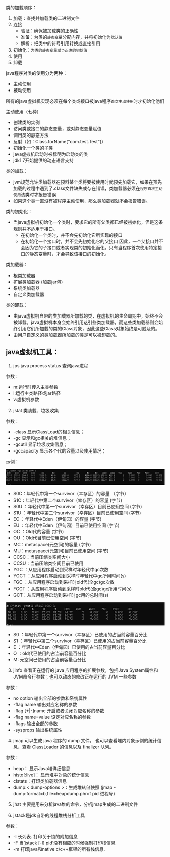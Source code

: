 类的加载顺序：
1. 加载：查找并加载类的二进制文件
2. 连接
    - 验证：确保被加载类的正确性
    - 准备：为类的`静态变量`分配内存，并将初始化为`默认值`
    - 解析：把类中的符号引用转换成直接引用
3. 初始化：`为类的静态变量赋予正确的初始值`
4. 使用
5. 卸载

java程序对类的使用分为两种：
+ 主动使用
+ 被动使用

所有的java虚拟机实现必须在每个类或接口被java程序`首次主动使用`时才初始化他们

主动使用（七种）
+ 创建类的实例
+ 访问类或接口的静态变量，或对静态变量赋值
+ 调用类的静态方法
+ 反射（如：Class.forName("com.test.Test")）
+ 初始化一个类的子类
+ java虚拟机启动时被标明为启动类的类
+ jdk1.7开始提供的动态语言支持

类的加载：
+ jvm规范允许类加载器在预料某个类将要被使用时就预先加载它，如果在预先加载的过程中遇到了.class文件缺失或存在错误，类加载器必须在`程序首次主动使用`该类时才报告错误
+ 如果这个类一直没有被程序主动使用，那么类加载器就不会报告错误。

类的初始化：
+ 当java虚拟机初始化一个类时，要求它的所有父类都已经被初始化，但是这条规则并不适用于接口。
    + 在初始化一个类时，并不会先初始化它所实现的接口
    + 在初始化一个接口时，并不会先初始化它的父接口
   因此，一个父接口并不会因为它的子接口或者实现类的初始化而化。只有当程序首次使用特定接口的静态变量时，才会导致该接口的初始化。

类加载器：
+ 根类加载器
+ 扩展类加载器 (加载jar包)
+ 系统类加载器
+ 自定义类加载器

类的卸载：
+ 由java虚拟机自带的类加载器所加载的类，在虚拟机的生命周期中，始终不会被卸载。java虚拟机本身会始终引用这引些类加载器，而这些类加载器则会始终引用它们所加载的类的Class对象，因此这些Class对象始终是可触及的。
+ 由用户自定义的类加载器所加载的类是可以被卸载的。


## java虚拟机工具：
1. jps java process status 查询java进程

参数：
 + m:运行时传入主类参数
 + l:运行主类路径或jar路径
 + v:虚拟机参数

2. jstat 类装载、垃圾收集

参数：
 + -class 显示ClassLoad的相关信息；
 + -gc 显示和gc相关的堆信息；
 + -gcutil 显示垃圾收集信息；
 + -gccapacity 显示各个代的容量以及使用情况；

示例：

![avatar](./img/jstat-gc.png)
+ S0C：年轻代中第一个survivor（幸存区）的容量 （字节）
+ S1C：年轻代中第二个survivor（幸存区）的容量 (字节)
+ S0U ：年轻代中第一个survivor（幸存区）目前已使用空间 (字节)
+ S1U ：年轻代中第二个survivor（幸存区）目前已使用空间 (字节)
+ EC ：年轻代中Eden（伊甸园）的容量 (字节)
+ EU ：年轻代中Eden（伊甸园）目前已使用空间 (字节)
+ OC ：Old代的容量 (字节)
+ OU ：Old代目前已使用空间 (字节)
+ MC：metaspace(元空间)的容量 (字节)
+ MU：metaspace(元空间)目前已使用空间 (字节)
+ CCSC：当前压缩类空间大小
+ CCSU：当前压缩类空间目前已使用
+ YGC ：从应用程序启动到采样时年轻代中gc次数
+ YGCT ：从应用程序启动到采样时年轻代中gc所用时间(s)
+ FGC ：从应用程序启动到采样时old代(全gc)gc次数
+ FGCT ：从应用程序启动到采样时old代(全gc)gc所用时间(s)
+ GCT：从应用程序启动到采样时gc用的总时间(s)

![avatar](./img/jstat-gcutil.png)
+ S0 ：年轻代中第一个survivor（幸存区）已使用的占当前容量百分比
+ S1 ：年轻代中第二个survivor（幸存区）已使用的占当前容量百分比
+ E ：年轻代中Eden（伊甸园）已使用的占当前容量百分比
+ O ：old代已使用的占当前容量百分比
+ M: 元空间已使用的占当前容量百分比

3. jinfo 查看正在运行的 java 应用程序的扩展参数，包括Java System属性和JVM命令行参数；也可以动态的修改正在运行的 JVM 一些参数

参数：
+ no option 输出全部的参数和系统属性
+ -flag name 输出对应名称的参数
+ -flag [+|-]name 开启或者关闭对应名称的参数
+ -flag name=value 设定对应名称的参数
+ -flags 输出全部的参数
+ -sysprops 输出系统属性

4. jmap 可以生成 java 程序的 dump 文件， 也可以查看堆内对象示例的统计信息、查看 ClassLoader 的信息以及 finalizer 队列。

参数：
+ heap： 显示Java堆详细信息
+ histo[:live]： 显示堆中对象的统计信息
+ clstats：打印类加载器信息
+ dump:< dump-options >：生成堆转储快照  (jmap -dump:format=b,file=heapdump.phrof pid  进程号)

5. jhat 主要是用来分析java堆的命令，分析jmap生成的二进制文件

6. jstack是jdk自带的线程堆栈分析工具

参数：
+ -l 长列表. 打印关于锁的附加信息
+ -F 当’jstack [-l] pid’没有相应的时候强制打印栈信息
+ -m 打印java和native c/c++框架的所有栈信息.
